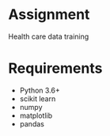 # Assignment
Health care data training


# Requirements
* Python 3.6+
* scikit learn
* numpy 
* matplotlib
* pandas
